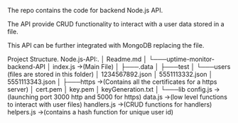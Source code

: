 The repo contains the code for
backend Node.js API.

The API provide CRUD functionality
to interact with a user data stored in a file.

This API can be further integrated with MongoDB replacing the file.

Project Structure.
Node.js-API:.
│   Readme.md
│
└───uptime-monitor-backend-API
    │   index.js ->(Main File)
    │
    ├───.data
    │   ├───test
    │   └───users (files are stored in this folder)
    │           1234567892.json
    │           5551113332.json
    │           5551113343.json
    │
    ├───https ->(Contains all the certificates for a https server)
    │       cert.pem
    │       key.pem
    │       keyGeneration.txt
    │
    └───lib
            config.js   ->(launching port 3000 http and 5000 for https)
            data.js     ->(low level functions to interact with user files)
            handlers.js ->(CRUD functions for handlers)
            helpers.js  ->(contains a hash function for unique user id)
